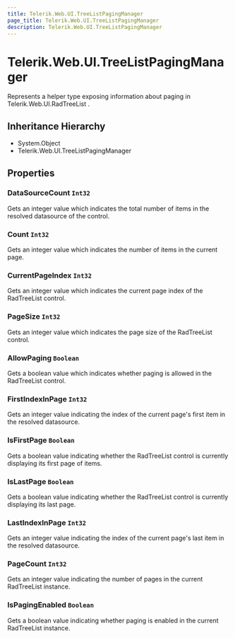```yaml
---
title: Telerik.Web.UI.TreeListPagingManager
page_title: Telerik.Web.UI.TreeListPagingManager
description: Telerik.Web.UI.TreeListPagingManager
---
```


# Telerik.Web.UI.TreeListPagingManager

Represents a helper type exposing information about paging in Telerik.Web.UI.RadTreeList .

## Inheritance Hierarchy

* System.Object
* Telerik.Web.UI.TreeListPagingManager

## Properties

###  DataSourceCount `Int32`

Gets an integer value which indicates the total number of items in the resolved datasource of the control.

###  Count `Int32`

Gets an integer value which indicates the number of items in the current page.

###  CurrentPageIndex `Int32`

Gets an integer value which indicates the current page index of the RadTreeList control.

###  PageSize `Int32`

Gets an integer value which indicates the page size of the RadTreeList control.

###  AllowPaging `Boolean`

Gets a boolean value which indicates whether paging is allowed in the RadTreeList control.

###  FirstIndexInPage `Int32`

Gets an integer value indicating the index of the current page's first item in the resolved datasource.

###  IsFirstPage `Boolean`

Gets a boolean value indicating whether the RadTreeList control is currently displaying its first page of items.

###  IsLastPage `Boolean`

Gets a boolean value indicating whether the RadTreeList control is currently displaying its last page.

###  LastIndexInPage `Int32`

Gets an integer value indicating the index of the current page's last item in the resolved datasource.

###  PageCount `Int32`

Gets an integer value indicating the number of pages in the current RadTreeList instance.

###  IsPagingEnabled `Boolean`

Gets a boolean value indicating whether paging is enabled in the current RadTreeList instance.


